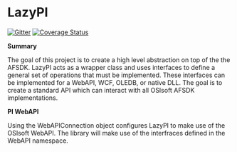 # LazyPI
[![Gitter](https://badges.gitter.im/dprice809/LazyPI.svg)](https://gitter.im/dprice809/LazyPI?utm_source=badge&utm_medium=badge&utm_campaign=pr-badge) [![Coverage Status](https://coveralls.io/repos/github/dprice809/LazyPI/badge.svg?branch=master)](https://coveralls.io/github/dprice809/LazyPI?branch=master)

**Summary**

The goal of this project is to create a high level abstraction on top of the the AFSDK. LazyPI acts as a wrapper class and uses interfaces to define a general set of operations that must be implemented. These interfaces can be implemented for a WebAPI, WCF, OLEDB, or native DLL. The goal is to create a standard API which can interact with all OSIsoft AFSDK implementations. 

**PI WebAPI**

Using the WebAPIConnection object configures LazyPI to make use of the OSIsoft WebAPI. The library will make use of the interfraces defined in the WebAPI namespace.
